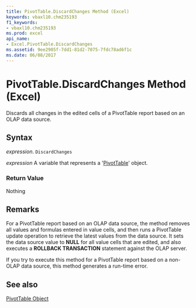```yaml
---
title: PivotTable.DiscardChanges Method (Excel)
keywords: vbaxl10.chm235193
f1_keywords:
- vbaxl10.chm235193
ms.prod: excel
api_name:
- Excel.PivotTable.DiscardChanges
ms.assetid: 9ee2905f-7dd1-81d2-7075-7fdc78ad6f1c
ms.date: 06/08/2017
---
```



# PivotTable.DiscardChanges Method (Excel)

Discards all changes in the edited cells of a PivotTable report based on an OLAP data source.


## Syntax

 _expression_. `DiscardChanges`

 _expression_ A variable that represents a '[PivotTable](Excel.PivotTable.md)' object.


### Return Value

Nothing


## Remarks

For a PivotTable report based on an OLAP data source, the method removes all values and formulas entered in value cells, and then runs a PivotTable update operation to retrieve the latest values from the data source. It sets the data source value to  **NULL** for all value cells that are edited, and also executes a **ROLLBACK TRANSACTION** statement against the OLAP server.

If you try to execute this method for a PivotTable report based on a non-OLAP data source, this method generates a run-time error.


## See also


[PivotTable Object](Excel.PivotTable.md)


